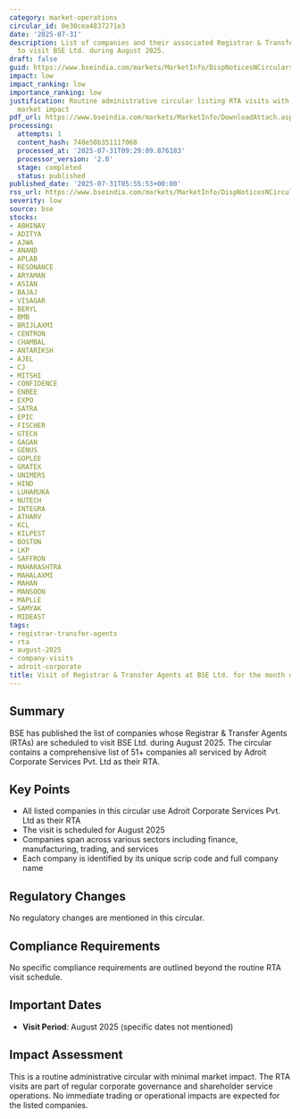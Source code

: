 ```yaml
---
category: market-operations
circular_id: 0e30cea4837271e3
date: '2025-07-31'
description: List of companies and their associated Registrar & Transfer Agents scheduled
  to visit BSE Ltd. during August 2025.
draft: false
guid: https://www.bseindia.com/markets/MarketInfo/DispNoticesNCirculars.aspx?Noticeid={F543C5E0-4A7E-44DA-9A07-35591AAAC7BD}&noticeno=20250731-5&dt=07/31/2025&icount=5&totcount=10&flag=0
impact: low
impact_ranking: low
importance_ranking: low
justification: Routine administrative circular listing RTA visits with no immediate
  market impact
pdf_url: https://www.bseindia.com/markets/MarketInfo/DownloadAttach.aspx?id=20250731-5&attachedId=c1f6e57c-dc66-4d6f-bd8e-e4730fb941df
processing:
  attempts: 1
  content_hash: 748e50b351117068
  processed_at: '2025-07-31T09:29:09.876183'
  processor_version: '2.0'
  stage: completed
  status: published
published_date: '2025-07-31T05:55:53+00:00'
rss_url: https://www.bseindia.com/markets/MarketInfo/DispNoticesNCirculars.aspx?Noticeid={F543C5E0-4A7E-44DA-9A07-35591AAAC7BD}&noticeno=20250731-5&dt=07/31/2025&icount=5&totcount=10&flag=0
severity: low
source: bse
stocks:
- ABHINAV
- ADITYA
- AJWA
- ANAND
- APLAB
- RESONANCE
- ARYAMAN
- ASIAN
- BAJAJ
- VISAGAR
- BERYL
- BMB
- BRIJLAXMI
- CENTRON
- CHAMBAL
- ANTARIKSH
- AJEL
- CJ
- MITSHI
- CONFIDENCE
- ENBEE
- EXPO
- SATRA
- EPIC
- FISCHER
- GTECH
- GAGAN
- GENUS
- GOPLEE
- GRATEX
- UNIMERS
- HIND
- LUHARUKA
- NUTECH
- INTEGRA
- ATHARV
- KCL
- KILPEST
- BOSTON
- LKP
- SAFFRON
- MAHARASHTRA
- MAHALAXMI
- MAHAN
- MANSOON
- MAPLLE
- SAMYAK
- MIDEAST
tags:
- registrar-transfer-agents
- rta
- august-2025
- company-visits
- adroit-corporate
title: Visit of Registrar & Transfer Agents at BSE Ltd. for the month of August 2025
---
```


## Summary

BSE has published the list of companies whose Registrar & Transfer Agents (RTAs) are scheduled to visit BSE Ltd. during August 2025. The circular contains a comprehensive list of 51+ companies all serviced by Adroit Corporate Services Pvt. Ltd as their RTA.

## Key Points

- All listed companies in this circular use Adroit Corporate Services Pvt. Ltd as their RTA
- The visit is scheduled for August 2025
- Companies span across various sectors including finance, manufacturing, trading, and services
- Each company is identified by its unique scrip code and full company name

## Regulatory Changes

No regulatory changes are mentioned in this circular.

## Compliance Requirements

No specific compliance requirements are outlined beyond the routine RTA visit schedule.

## Important Dates

- **Visit Period**: August 2025 (specific dates not mentioned)

## Impact Assessment

This is a routine administrative circular with minimal market impact. The RTA visits are part of regular corporate governance and shareholder service operations. No immediate trading or operational impacts are expected for the listed companies.